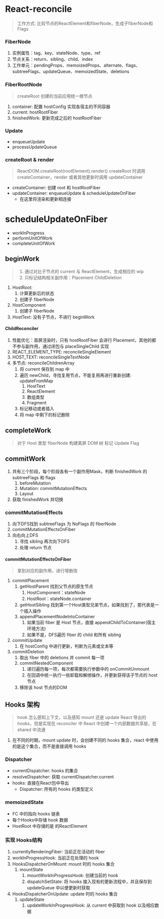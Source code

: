 # React-reconcile

> 工作方式: 比较节点的ReactElement和fiberNode，生成子fiberNode和Flags

### FiberNode
1. 实例属性：tag、key、stateNode、type、ref
2. 节点关系：return、sibling、child、index
3. 工作单元：pendingProps、memoizedProps、alternate、flags、subtreeFlags、updateQueue、memoizedState、deletions

### FiberRootNode
> createRoot 创建的当前应用统一根节点
1. container: 配置 hostConfig 实现各宿主的不同容器
2. current: hostRootFiber
3. finishedWork: 更新完成之后的 hostRootFiber

### Update
- enqueueUpdate
- processUpdateQueue

### createRoot & render
> ReactDOM.createRoot(rootElement).render(<App />)
> createRoot 时调用 createContainer，render 或者其他更新时调用 updateContainer
- createContainer: 创建 root 和 hostRootFiber
- updateContainer: enqueueUpdate & scheduleUpdateOnFiber
  - 在这里将渲染和更新相连接

# scheduleUpdateOnFiber
- workInProgress
- performUnitOfWork
- completeUnitOfWork



## beginWork
> 1. 通过对比子节点的 current 与 ReactElement，生成相应的 wip
> 2. 只标记结构相关副作用：Placement ChildDeletion
1. HostRoot:
   1. 计算更新后的状态
   2. 创建子 fiberNode
2. HostComponent
   1. 创建子 fiberNode
3. HostText: 没有子节点，不进行 beginWork

#### ChildReconciler
1. 性能优化：首屏渲染时，只有 hostRootFiber 会进行 Placement，其他的都不参与副作用，通过闭包与 placeSingleChild 实现
3. REACT_ELEMENT_TYPE: reconcileSingleElement
4. HOST_TEXT: reconcileSingleTextNode
5. 多节点: reconcileChildrenArray
   1. 将 current 保存到 map 中
   2. 遍历 newChild，寻找复用节点，不能复用再进行重新创建: updateFromMap
      1. HostText
      2. ReactElement
      3. 数组类型
      4. Fragment
   3. 标记移动或者插入
   4. 将 map 中剩下的标记删除




## completeWork
> 对于 Host 类型 fiberNode 构建离屏 DOM 树
> 标记 Update Flag




## commitWork
1. 共有三个阶段，每个阶段各有一个副作用Mask，判断 finishedWork 的 subtreeFlags 和 flags
   1. beforeMutation
   2. Mutation: commitMutationEffects
   3. Layout
2. 获取 finishedWork 并切换

### commitMutationEffects
1. 向下DFS找到 subtreeFlags 为 NoFlags 的 fiberNode
2. commitMutationEffectsOnFiber
3. 向右向上DFS
   1. 寻找 sibling 再次向下DFS
   2. 处理 return 节点

#### commitMutationEffectsOnFiber
> 拿到对应的副作用，进行增删改
1. commitPlacement
   1. getHostParent 找到父节点的原生节点
      1. HostComponent：stateNode
      2. HostRoot：stateNode.container
   2. getHostSibling 找到第一个Host类型兄弟节点，如果找到了，那代表是一个插入操作
   3. appendPlacementNodeIntoContainer
      1. 如果当前 fiber 是 Host 节点，直接 appendChildToContainer(宿主环境方法)
      2. 如果不是，DFS遍历 fiber 的 child 和所有 sibling
2. commitUpdate
   1. 在 hostConfig 中进行更新，判断为元素或文本等
3. commitDeletion
   1. 取出 fiber 中的 deletions 并 commit 每一项
   2. commitNestedComponent
      1. 递归遍历每一项，每次都需要执行参数中的 onCommitUnmount
      2. 在回调中统一执行一些卸载和解绑操作，并更新获得该子节点的 host 节点
   3. 移除该 host 节点的DOM





## Hooks 架构
> hook 怎么感知上下文，以及感知 mount 还是 update
> React 导出的 hooks，但是实现在 reconciler 中
>   React 中创建一个内部数据共享层，在 shared 中流通
1. 在不同的时期，mount update 时，会创建不同的 hooks 集合，react 中使用的是这个集合，而不是直接调用 hooks

### Dispatcher
- currentDispatcher: hooks 的集合
- resolveDispatcher: 获取 currentDispatcher.current
- hooks: 直接在React包中导出
  - Dispatcher: 所有的 hooks 的类型定义

### memoizedState
- FC 中的指向 hooks 链表
- 每个Hooks中存储 hook 数据
- HostRoot 中存储的是 <App /> 的ReactElement

### 实现 Hooks结构
1. currentlyRenderingFiber: 当前正在活动的 fiber
2. workInProgressHook: 当前正在处理的 hook
3. HooksDispatcherOnMount: mount 时的 hooks 集合
   1. mountState
      1. mountWorkInProgressHook: 创建当前的 hook
      2. dispatchSetState: 将 hooks 接入现有的更新流程中，并且保存到 updateQueue 中以便更新时获取
4. HooksDispatcherOnUpdate: update 时的 hooks 集合
   1. updateState
      1. updateWorkInProgressHook: 从 current 中获取到 hook 以及相应数据
